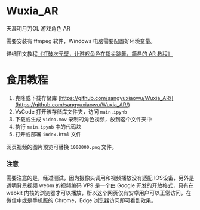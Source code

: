 # Wuxia_AR
天涯明月刀OL 游戏角色 AR

需要安装有 ffmpeg 软件，Windows 电脑需要配置好环境变量。

详细图文教程[《打破次元壁，让游戏角色在指尖跳舞，简易的 AR 教程》](https://sangsq.blog.csdn.net/article/details/127795804)

# 食用教程

1. 克隆或下载存储库 [https://github.com/sangyuxiaowu/Wuxia_AR/](https://github.com/sangyuxiaowu/Wuxia_AR/)
2. VsCode 打开该存储库文件夹，访问 `main.ipynb`
3. 下载或生成 `video.mov` 录制的角色视频，放到这个文件夹中
4. 执行 `main.ipynb` 中的代码块
5. 打开或部署 `index.html` 文件

网页视频的图片预览可替换 `1000000.png` 文件。

### 注意

需要注意的是，经过测试，因为摄像头调用和视频播放没有适配 IOS设备，另外是透明背景视频 webm 的视频编码 VP9 是一个由 Google 开发的开放格式，只有在 webkit 内核的浏览器才可以播放，所以这个网页仅有安卓用户可以正常访问，在微信中或是手机版的 Chrome，Edge 浏览器访问即可看到效果。
